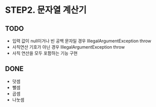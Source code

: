 # STEP2. 문자열 계산기

## TODO

- 입력 값이 null이거나 빈 공백 문자일 경우 IllegalArgumentException throw
- 사칙연산 기호가 아닌 경우 IllegalArgumentException throw
- 사칙 연산을 모두 포함하는 기능 구현

## DONE

- 덧셈
- 뺄셈
- 곱셈
- 나눗셈